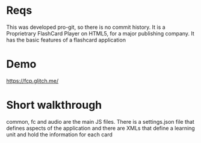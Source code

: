 # Reqs

This was developed pro-git, so there is no commit history. It is a Proprietrary FlashCard Player on HTML5, for a major publishing company. It has the basic features of a flashcard application

# Demo
https://fcp.glitch.me/

# Short walkthrough
common, fc and audio are the main JS files. There is a settings.json file that defines aspects of the application and there are XMLs that define a learning unit and hold the information for each card

